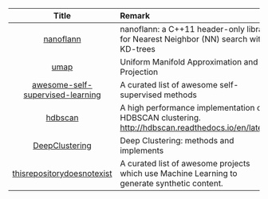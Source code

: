 | Title | Remark |
| :----: | :---- |
| [nanoflann](https://github.com/jlblancoc/nanoflann)|nanoflann: a C++11 header-only library for Nearest Neighbor (NN) search with KD-trees|
|[umap](https://github.com/lmcinnes/umap)|Uniform Manifold Approximation and Projection|
|[awesome-self-supervised-learning](https://github.com/jason718/awesome-self-supervised-learning)|A curated list of awesome self-supervised methods|
|[hdbscan](https://github.com/scikit-learn-contrib/hdbscan)|A high performance implementation of HDBSCAN clustering. http://hdbscan.readthedocs.io/en/latest/|
|[DeepClustering](https://github.com/zhoushengisnoob/DeepClustering)|Deep Clustering: methods and implements|
|[thisrepositorydoesnotexist](https://github.com/paubric/thisrepositorydoesnotexist)|A curated list of awesome projects which use Machine Learning to generate synthetic content.|



